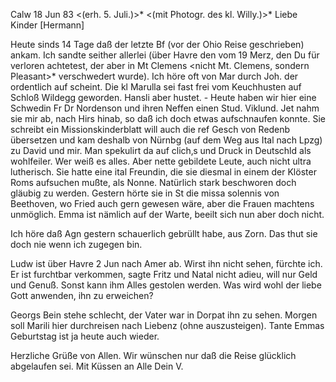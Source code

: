  Calw 18 Jun 83
 <(erh. 5. Juli.)>*
 <(mit Photogr. des kl. Willy.)>*
Liebe Kinder [Hermann]

Heute sinds 14 Tage daß der letzte Bf (vor der Ohio Reise geschrieben) ankam. Ich sandte seither allerlei (über Havre den vom 19 Merz, den Du für verloren achtetest, der aber in Mt Clemens <nicht Mt. Clemens, sondern Pleasant>* verschwedert wurde). Ich höre oft von Mar durch Joh. der ordentlich auf scheint. Die kl Marulla sei fast frei vom Keuchhusten auf Schloß Wildegg geworden. Hansli aber hustet. - Heute haben wir hier eine Schwedin Fr Dr Nordenson und ihren Neffen einen Stud. Viklund. Jet nahm sie mir ab, nach Hirs hinab, so daß ich doch etwas aufschnaufen konnte. Sie schreibt ein Missionskinderblatt will auch die ref Gesch von Redenb übersetzen und kam deshalb von Nürnbg (auf dem Weg aus Ital nach Lpzg) zu David und mir. Man spekulirt da auf clich‚s und Druck in Deutschld als wohlfeiler. Wer weiß es alles. Aber nette gebildete Leute, auch nicht ultra lutherisch. Sie hatte eine ital Freundin, die sie diesmal in einem der Klöster Roms aufsuchen mußte, als Nonne. Natürlich stark beschworen doch gläubig zu werden. 
Gestern hörte sie in St die missa solennis von Beethoven, wo Fried auch gern gewesen wäre, aber die Frauen machtens unmöglich. Emma ist nämlich auf der Warte, beeilt sich nun aber doch nicht.

Ich höre daß Agn gestern schauerlich gebrüllt habe, aus Zorn. Das thut sie doch nie wenn ich zugegen bin.

Ludw ist über Havre 2 Jun nach Amer ab. Wirst ihn nicht sehen, fürchte ich. Er ist furchtbar verkommen, sagte Fritz und Natal nicht adieu, will nur Geld und Genuß. Sonst kann ihm Alles gestolen werden. Was wird wohl der liebe Gott anwenden, ihn zu erweichen?

Georgs Bein stehe schlecht, der Vater war in Dorpat ihn zu sehen. 
Morgen soll Marili hier durchreisen nach Liebenz (ohne auszusteigen). Tante Emmas Geburtstag ist ja heute auch wieder.

Herzliche Grüße von Allen. Wir wünschen nur daß die Reise glücklich abgelaufen sei. Mit Küssen an Alle
 Dein V.
